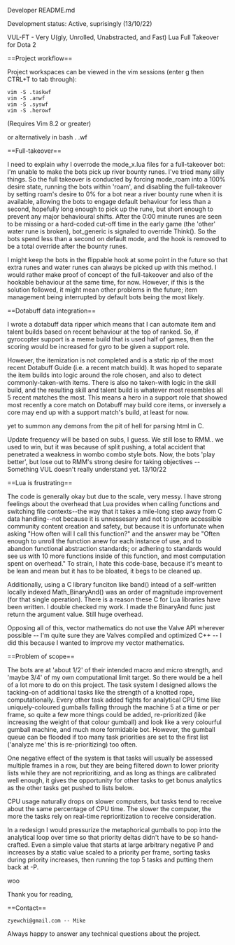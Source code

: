 Developer README.md

Development status: Active, suprisingly (13/10/22)

VUL-FT - Very U(gly, Unrolled, Unabstracted, and Fast) Lua Full Takeover for Dota 2

==Project workflow==

Project workspaces can be viewed in the vim sessions (enter g then CTRL+T to tab through):

	vim -S .taskwf
	vim -S .anwf
	vim -S .syswf
	vim -S .herowf

(Requires Vim 8.2 or greater)
	
or alternatively in bash
	. .wf

==Full-takeover==

I need to explain why I overrode the mode_x.lua files for a full-takeover bot:
I'm unable to make the bots pick up river bounty runes. I've tried many silly things. So
the full takeover is conducted by forcing mode_roam into a 100% desire state, running the
bots within 'roam', and disabling the full-takeover by setting roam's desire to 0% for a
bot near a river bounty rune when it is available, allowing the bots to engage default
behaviour for less than a second, hopefully long enough to pick up the rune, but short
enough to prevent any major behavioural shifts. After the 0:00 minute runes are seen to be
missing or a hard-coded cut-off time in the early game (the 'other' water rune is broken),
bot_generic is signaled to override Think(). So the bots spend less than a second on
default mode, and the hook is removed to be a total override after the bounty runes.

I might keep the bots in the flippable hook at some point in the future so that extra runes
and water runes can always be picked up with this method. I would rather make proof of
concept of the full-takeover and also of the hookable behaviour at the same time, for now.
However, if this is the solution followed, it might mean other problems in the future;
item management being interrupted by default bots being the most likely.

==Dotabuff data integration==

I wrote a dotabuff data ripper which means that I can automate item and talent builds
based on recent behaviour at the top of ranked. So, if gyrocopter support is a meme build
that is used half of games, then the scoring would be increased for gyro to be given a
support role.

However, the itemization is not completed and is a static rip of the most recent Dotabuff
Guide (i.e. a recent match build). It was hoped to separate the item builds into logic
around the role chosen, and also to detect commonly-taken-with items. There is also no
taken-with logic in the skill build, and the resulting skill and talent build is
whatever most resembles all 5 recent matches the most. This means a hero in a support
role that showed most recently a core match on Dotabuff may build core items, or
inversely a core may end up with a support match's build, at least for now.

yet to summon any demons from the pit of hell for parsing html in C.

Update frequency will be based on subs, I guess. We still lose to RMM.. we used to win,
but it was because of split pushing, a total accident that penetrated a weakness in
wombo combo style bots. Now, the bots 'play better', but lose out to RMM's strong desire
for taking objectives -- Something VUL doesn't really understand yet. 13/10/22

==Lua is frustrating==

The code is generally okay but due to the scale, very messy. I have strong feelings about
the overhead that Lua provides when calling functions and switching file contexts--the
way that it takes a mile-long step away from C data handling--not because it is
unnessesary and not to ignore accessible community content creation and safety, but
because it is unfortunate when asking "How often will I call this function?" and the
answer may be "Often enough to unroll the function anew for each instance of use, and to
abandon functional abstraction standards; or adhering to standards would see us with
10 more functions inside of this function, and most computation spent on overhead." To
strain, I hate this code-base, because it's meant to be lean and mean but it has to be
bloated, it begs to be cleaned up.

Additionally, using a C library funciton like band() intead of a self-written locally
indexed Math_BinaryAnd() was an order of magnitude improvement (for that single
operation). There is a reason these C for Lua libraries have been written. I double
checked my work. I made the BinaryAnd func just return the argument value. Still huge
overhead.

Opposing all of this, vector mathematics do not use the Valve API wherever possible --
I'm quite sure they are Valves compiled and optimized C++ -- I did this because
I wanted to improve my vector mathematics.

==Problem of scope==

The bots are at 'about 1/2' of their intended macro and micro strength, and 'maybe 3/4'
of my own computational limit target. So there would be a hell of a lot more to do on
this project. The task system I designed allows the tacking-on of additional tasks
like the strength of a knotted rope, computationally. Every other task added fights for
analytical CPU time like uniquely-coloured gumballs falling through the machine 5 at a
time or per frame, so quite a few more things could be added, re-prioritized (like
increasing the weight of that colour gumball) and look like a very colourful gumball
machine, and much more formidable bot. However, the gumball queue can be flooded if
too many task priorities are set to the first list ('analyze me' this is re-prioritizing)
too often.

One negative effect of the system is that tasks will usually be assessed multiple frames
in a row, but they are being filtered down to lower priority lists while they are not
reprioritizing, and as long as things are calibrated well enough, it gives the
opportunity for other tasks to get bonus analytics as the other tasks get pushed to lists
below.

CPU usage naturally drops on slower computers, but tasks tend to receive about the same
percentage of CPU time. The slower the computer, the more the tasks rely on real-time
reprioritization to receive consideration.

In a redesign I would pressurize the metaphorical gumballs to pop into the analytical
loop over time so that priority deltas didn't have to be so hand-crafted. Even a simple
value that starts at large arbitrary negative P and increases by a static value scaled to
a priority per frame, sorting tasks during priority increases, then running the top 5
tasks and putting them back at -P.

woo

Thank you for reading,

==Contact==

	zyewchi@gmail.com -- Mike
	
Always happy to answer any technical questions about the project.
